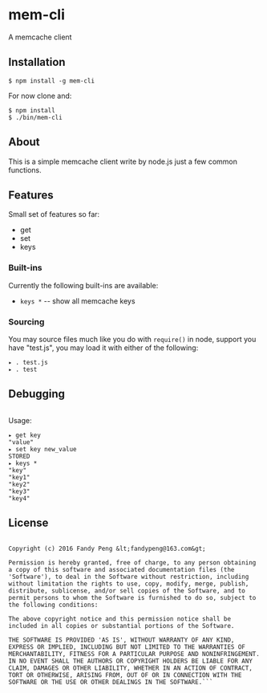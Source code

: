 # mem-cli

  A memcache client

## Installation

    $ npm install -g mem-cli

 For now clone and:

    $ npm install
    $ ./bin/mem-cli

## About

  This is a simple memcache client write by node.js
  just a few common functions.

## Features

  Small set of features so far:

  - get
  - set
  - keys

### Built-ins

  Currently the following built-ins are available:

  - `keys *` -- show all memcache keys

### Sourcing

  You may source files much like you do with `require()` in node,
  support you have "test.js", you may load it with either of
  the following:

```
▸ . test.js
▸ . test
```

## Debugging

```js

```

Usage:

```shell
▸ get key
"value"
▸ set key new_value
STORED
▸ keys *
"key"
"key1"
"key2"
"key3"
"key4"
```


## License

```(The MIT License)

Copyright (c) 2016 Fandy Peng &lt;fandypeng@163.com&gt;

Permission is hereby granted, free of charge, to any person obtaining
a copy of this software and associated documentation files (the
'Software'), to deal in the Software without restriction, including
without limitation the rights to use, copy, modify, merge, publish,
distribute, sublicense, and/or sell copies of the Software, and to
permit persons to whom the Software is furnished to do so, subject to
the following conditions:

The above copyright notice and this permission notice shall be
included in all copies or substantial portions of the Software.

THE SOFTWARE IS PROVIDED 'AS IS', WITHOUT WARRANTY OF ANY KIND,
EXPRESS OR IMPLIED, INCLUDING BUT NOT LIMITED TO THE WARRANTIES OF
MERCHANTABILITY, FITNESS FOR A PARTICULAR PURPOSE AND NONINFRINGEMENT.
IN NO EVENT SHALL THE AUTHORS OR COPYRIGHT HOLDERS BE LIABLE FOR ANY
CLAIM, DAMAGES OR OTHER LIABILITY, WHETHER IN AN ACTION OF CONTRACT,
TORT OR OTHERWISE, ARISING FROM, OUT OF OR IN CONNECTION WITH THE
SOFTWARE OR THE USE OR OTHER DEALINGS IN THE SOFTWARE.```